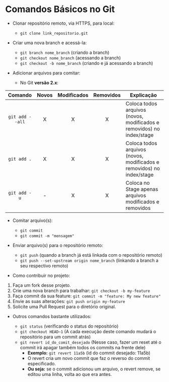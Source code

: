 # Comandos Básicos no Git

- Clonar repositório remoto, via HTTPS, para local:

  - `git clone link_repositorio.git`

- Criar uma nova branch e acessá-la:

  - `git branch nome_branch` (criando a branch)
  - `git checkout nome_branch` (acessando a branch)
  - `git checkout -b nome_branch` (criando e já acessando a branch)

- Adicionar arquivos para comitar:
  - No Git **versão 2.x**:

|   **Comando**   | **Novos** | **Modificados** | **Removidos** | **Explicação**                                                        |
| :-------------: | :-------: | :-------------: | :-----------: | --------------------------------------------------------------------- |
| `git add --all` |     X     |        X        |       X       | Coloca todos arquivos (novos, modificados e removidos) no index/stage |
|   `git add .`   |     X     |        X        |       X       | Coloca todos arquivos (novos, modificados e removidos) no index/stage |
|  `git add -u`   |     -     |        X        |       X       | Coloca no Stage apenas arquivos modificados e removidos               |

- Comitar arquivo(s):

  - `git commit`
  - `git commit -m "mensagem"`

- Enviar arquivo(s) para o repositório remoto:

  - `git push` (quando a branch já está linkada com o repositório remoto)
  - `git push --set-upstream origin nome_branch` (linkando a branch a seu respectivo remoto)

- Como contribuir no projeto:

1. Faça um fork desse projeto.
2. Crie uma nova branch para trabalhar: `git checkout -b my-feature`
3. Faça commit da sua feature: `git commit -m "feature: My new feature"`
4. Envie as suas alterações: `git push origin my-feature`
5. Solicite uma Pull Request para o diretório original.

- Outros comandos bastante utilizados:

  - `git status` (verificando o status do repositório)
  - `git checkout HEAD~1` (A cada execução deste comando mudará o repositório para um commit atrás)
  - `git revert id_do_comit_desejado` (Nesse caso, fazer um reset até o commit irá apagar também todos os commits na frente dele)
    - **Exemplo:** `git revert 11a5b` (id do commit desejado: 11a5b)
    - O revert cria um novo commit que faz o reverso do commit especificado.
    - **Ou seja:** se o commit adicionou um arquivo, o revert remove, se editou uma linha, volta ao que era antes.
